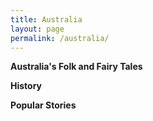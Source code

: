 ```yaml
---
title: Australia
layout: page
permalink: /australia/
---
```

**Australia's Folk and Fairy Tales**

**History**

**Popular Stories**
